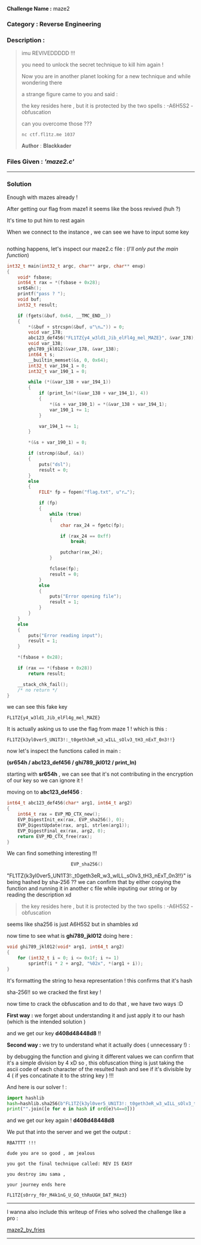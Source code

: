 **Challenge Name :** maze2

### **Category :** Reverse Engineering

### **Description :**

> imu REVIVEDDDDD !!!
> 
> you need to unlock the secret technique to kill him again !
> 
> Now you are in another planet looking for a new technique and while wondering there
> 
> a strange figure came to you and said :
> 
> the key resides here , but it is protected by the two spells : -A6H5S2 -obfuscation
> 
> can you overcome those ???
> 
> `nc ctf.fl1tz.me 1037`
> 
> 𝐀𝐮𝐭𝐡𝐨𝐫 : 𝐁𝐥𝐚𝐜𝐤𝐤𝐚𝐝𝐞𝐫

### **Files Given :** _'maze2.c'_

---

### Solution

Enough with mazes already ! 

After getting our flag from maze1 it seems like the boss revived (huh ?) 

It's time to put him to rest again 

When we connect to the instance , we can see we have to input some key 

<img src="https://raw.githubusercontent.com/Blackkader/private_images/main/2025-02-12-18-42-59-image.png" title="" alt="" data-align="center">

nothing happens, let's inspect our maze2.c file : (_I'll only put the main function_)

```c
int32_t main(int32_t argc, char** argv, char** envp)
{
    void* fsbase;
    int64_t rax = *(fsbase + 0x28);
    sr654h();
    printf("pass ? ");
    void buf;
    int32_t result;

    if (fgets(&buf, 0x64, __TMC_END__))
    {
        *(&buf + strcspn(&buf, u"\n…")) = 0;
        void var_178;
        abc123_def456("FL1TZ{y4_w3ld1_Jib_elFl4g_mel_MAZE}", &var_178);
        void var_138;
        ghi789_jkl012(&var_178, &var_138);
        int64_t s;
        __builtin_memset(&s, 0, 0x64);
        int32_t var_194_1 = 0;
        int32_t var_190_1 = 0;

        while (*(&var_138 + var_194_1))
        {
            if (print_ln(*(&var_138 + var_194_1), 4))
            {
                *(&s + var_190_1) = *(&var_138 + var_194_1);
                var_190_1 += 1;
            }

            var_194_1 += 1;
        }

        *(&s + var_190_1) = 0;

        if (strcmp(&buf, &s))
        {
            puts("dsl");
            result = 0;
        }
        else
        {
            FILE* fp = fopen("flag.txt", u"r…");

            if (fp)
            {
                while (true)
                {
                    char rax_24 = fgetc(fp);

                    if (rax_24 == 0xff)
                        break;

                    putchar(rax_24);
                }

                fclose(fp);
                result = 0;
            }
            else
            {
                puts("Error opening file");
                result = 1;
            }
        }
    }
    else
    {
        puts("Error reading input");
        result = 1;
    }

    *(fsbase + 0x28);

    if (rax == *(fsbase + 0x28))
        return result;

    __stack_chk_fail();
    /* no return */
}
```

we can see this fake key 

```
FL1TZ{y4_w3ld1_Jib_elFl4g_mel_MAZE}
```

It is actually asking us to use the flag from maze 1 ! which is this :

```
FL1TZ{k3yl0ver5_UN1T3!:_t0geth3eR_w3_wILL_sOlv3_tH3_nExT_0n3!!}
```

now let's inspect  the functions called in main :

**(sr654h / abc123_def456 / ghi789_jkl012 / print_ln)**

starting with **sr654h** , we can see that it's not contributing in the encryption of our key so we can ignore it ! 

moving on to **abc123_def456** :

```c
int64_t abc123_def456(char* arg1, int64_t arg2)
{
    int64_t rax = EVP_MD_CTX_new();
    EVP_DigestInit_ex(rax, EVP_sha256(), 0);
    EVP_DigestUpdate(rax, arg1, strlen(arg1));
    EVP_DigestFinal_ex(rax, arg2, 0);
    return EVP_MD_CTX_free(rax);
}
```

We can find something interesting !!! 

```c
                        EVP_sha256()
```

"FL1TZ{k3yl0ver5_UN1T3!:_t0geth3eR_w3_wILL_sOlv3_tH3_nExT_0n3!!}" is being hashed by sha-256 ?? we can confirm that by either copying the function and running it in another c file while inputing our string or by reading the description xd 

> the key resides here , but it is protected by the two spells : -A6H5S2 -obfuscation

seems like sha256 is just A6H5S2 but in shambles xd 

now time to see what is **ghi789_jkl012** doing here :

```c
void ghi789_jkl012(void* arg1, int64_t arg2)
{
    for (int32_t i = 0; i <= 0x1f; i += 1)
        sprintf(i * 2 + arg2, "%02x", *(arg1 + i));
}
```

It's formatting the string to hexa representation ! this confirms that it's hash 

sha-256!! so we cracked the first key ! 

now time to crack the obfuscation  and to do that , we have two ways :D 

**First way :** we forget about understanding it and just apply it to our hash (which is the intended solution )

and we get our key **d408d48448d8** !!

**Second way :** we try to understand what it actually does ( unnecessary !) :

by debugging the function and giving it different values we can confirm that it's a simple division by 4 xD so , this obfuscation thing is just taking the ascii code of each character of the resulted hash and see if it's divisible by 4 ( if yes concatinate it to the string key ) !!!

And here is our solver ! :

```python
import hashlib
hash=hashlib.sha256(b"FL1TZ{k3yl0ver5_UN1T3!:_t0geth3eR_w3_wILL_sOlv3_tH3_nExT_0n3!!}").hexdigest()
print("".join([e for e in hash if ord(e)%4==0]))
```

and we get our key again ! **d408d48448d8**

We put that into the server and we get the output :

```
RBA7TTT !!!

dude you are so good , am jealous 

you got the final technique called: REV IS EASY 

you destroy imu sama ,

your journey ends here 

FL1TZ{s0rry_f0r_M4k1nG_U_GO_thRoUGH_DAT_M4z3}
```

---

I wanna also include this writeup of Fries who solved the challenge like a pro :

[maze2_by_fries](path/to/yourfile.pdf)

---
